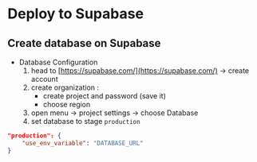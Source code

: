 # Deploy to Supabase

## Create database on Supabase

- Database Configuration
  1. head to [https://supabase.com/](https://supabase.com/) → create account
  2. create organization :
     - create project and password (save it)
     - choose region
  3. open menu → project settings → choose Database
  4. set database to stage `production`

```json copy
"production": {
    "use_env_variable": "DATABASE_URL"
}
```
